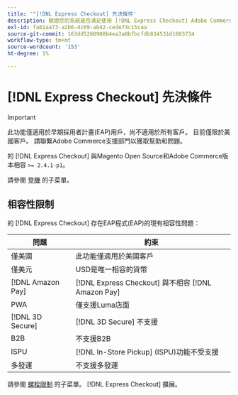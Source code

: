 ```yaml
---
title: '"[!DNL Express Checkout] 先決條件'
description: 驗證您的系統是否滿足使用 [!DNL Express Checkout] Adobe Commerce分機。
exl-id: fa61aa73-a2b6-4c69-ab42-cede74c15caa
source-git-commit: 163dd5260908b4ea3a8bfbcfdb834531d1603734
workflow-type: tm+mt
source-wordcount: '153'
ht-degree: 1%

---
```


# [!DNL Express Checkout] 先決條件

>[!IMPORTANT]
>
> 此功能僅適用於早期採用者計畫(EAP)用戶，尚不適用於所有客戶。 目前僅限於美國客戶。 請聯繫Adobe Commerce支援部門以獲取幫助和問題。

的 [!DNL Express Checkout] 與Magento Open Source和Adobe Commerce版本相容 `>= 2.4.1-p1`。

請參閱 [登機](../express-checkout/onboarding.md) 的子菜單。

## 相容性限制

的 [!DNL Express Checkout] 存在EAP程式(EAP)的現有相容性問題：

| **問題** | **約束** |
|----------------|-----------------|
| 僅美國 | 此功能僅適用於美國客戶 |
| 僅美元 | USD是唯一相容的貨幣 |
| [!DNL Amazon Pay] | [!DNL Express Checkout] 與不相容 [!DNL Amazon Pay] |
| PWA | 僅支援Luma店面 |
| [!DNL 3D Secure] | [!DNL 3D Secure] 不支援 |
| B2B | 不支援B2B |
| ISPU | [!DNL In-Store Pickup] (ISPU)功能不受支援 |
| 多發運 | 不支援多發運 |

請參閱 [螺栓限制](https://help.bolt.com/integrations/adobe-express-checkout/set-up/#limitations) 的子菜單。 [!DNL Express Checkout] 擴展。
